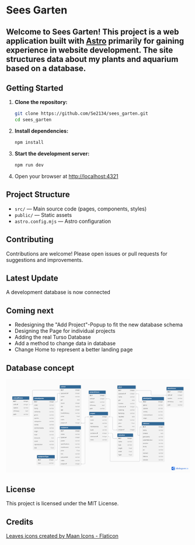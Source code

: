 # Sees Garten

## Welcome to **Sees Garten**! This project is a web application built with [Astro](https://astro.build/) primarily for gaining experience in website development. The site structures data about my plants and aquarium based on a database.

## Getting Started

1. **Clone the repository:**
    ```bash
    git clone https://github.com/Se2134/sees_garten.git
    cd sees_garten
    ```

2. **Install dependencies:**
    ```bash
    npm install
    ```

3. **Start the development server:**
    ```bash
    npm run dev
    ```

4. Open your browser at [http://localhost:4321](http://localhost:4321)

## Project Structure

- `src/` — Main source code (pages, components, styles)
- `public/` — Static assets
- `astro.config.mjs` — Astro configuration

## Contributing

Contributions are welcome! Please open issues or pull requests for suggestions and improvements.

## Latest Update

A development database is now connected

## Coming next

- Redesigning the "Add Project"-Popup to fit the new database schema
- Designing the Page for individual projects
- Adding the real Turso Database
- Add a method to change data in database
- Change Home to represent a better landing page

## Database concept

![](public\images\miscellaneous\sees_garten_db.png "Database model")

## License

This project is licensed under the MIT License.

## Credits

<a href="https://www.flaticon.com/free-icons/leaves" title="leaves icons">Leaves icons created by Maan Icons - Flaticon</a>